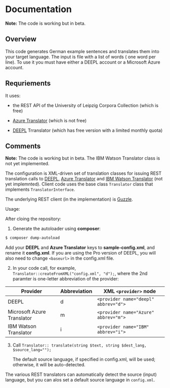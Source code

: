 # Documentation 

**Note:** The code is working but in beta. 

## Overview

This code generates German example sentences and translates them into your target language. The input is file with a list of words ( one word per line). To use it you must have either a DEEPL account or a Microsoft Azure account.

## Requriements

It uses:

- the REST API of the University of Leipzig Corpora Collection (which is free)

- [Azure Translator](https://docs.microsoft.com/en-us/azure/cognitive-services/translator/) (which is not free)

- [DEEPL](https://www.deepl.com/docs-apiD) Trranslator (which has free version with a limited monthly quota)

## Comments

**Note:** The code is working but in beta.  The IBM Watson Translator class is not yet implemented.

The configuration is XML-driven set of translation classes for issuing REST translation calls to [DEEPL](https://www.deepl.com/docs-api), [Azure Translator](https://docs.microsoft.com/en-us/azure/cognitive-services/translator/)
and [IBM Watson Translator](https://cloud.ibm.com/docs/language-translator/getting-started.html#gettingstarted) (not yet implemnted). Client code uses the base class `Translator` class that implements `TranslatorInterface`.

The underlying REST client (in the implementation) is [Guzzle](https://docs.guzzlephp.org/en/stable/).

Usage:

After cloing the repository:

1. Generate the autoloader using **composer**:

```bash
$ composer dump-autoload
```

Add your **DEEPL** and **Azure Translator** keys to **sample-config.xml**, and rename it **config.xml**. If you are using the Pro version of DEEPL, you will also need to change `<baseurl>` in the config.xml file.

2. In your code call, for example, `Translator::createFromXML("config.xml", "d");`, where the 2nd paramter is one-letter abbreviation of the provider:

| Provider | Abbreviation | XML `<provider>` node |
|----------|--------------|-------------------| 
| DEEPL| d | `<provider name="deepl" abbrev="d">` |          
| Microsoft Azure Translator| m | `<provider name="Azure" abbrev="m">` |
| IBM Watson Translator | i |  `<provider name="IBM" abbrev="i">` | 

3. Call `Translator:: translate(string $text, string $dest_lang, $source_lang="");`

   The default source language, if specified in config.xml, will be used; otherwise, it will be auto-detected.

The various REST translators can automatically detect the source (input) language, but you can alos set a default source language in `config.xml`.
